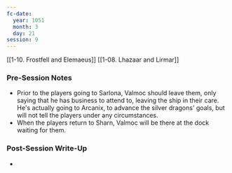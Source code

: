 ```yaml
---
fc-date:
  year: 1051
  month: 3
  day: 21
session: 9
---
```

[[1-10. Frostfell and Elemaeus]] [[1-08. Lhazaar and Lirmar]]

### Pre-Session Notes

* Prior to the players going to Sarlona, Valmoc should leave them, only saying that he has business to attend to, leaving the ship in their care. He's actually going to Arcanix, to advance the silver dragons' goals, but will not tell the players under any circumstances.
* When the players return to Sharn, Valmoc will be there at the dock waiting for them.

### Post-Session Write-Up

* 
